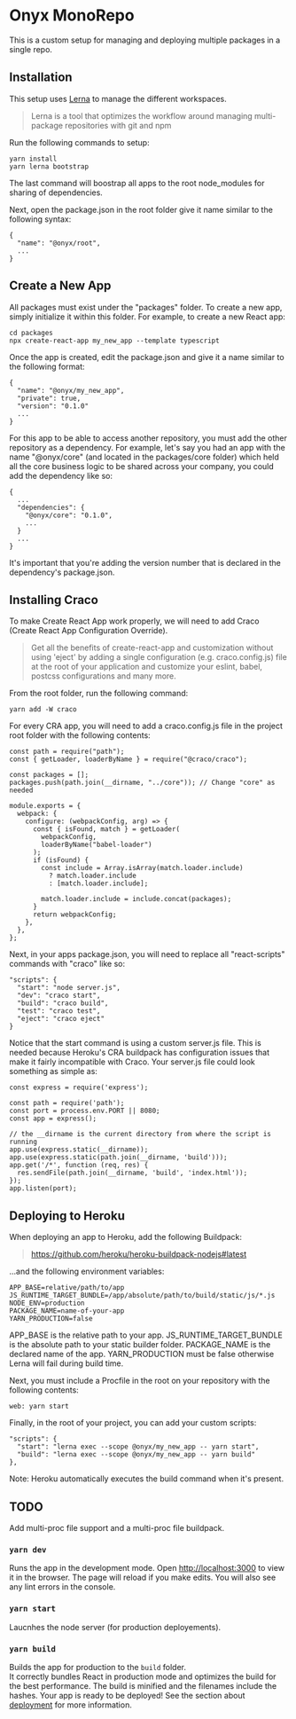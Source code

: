 # Onyx MonoRepo

This is a custom setup for managing and deploying multiple packages in a single repo.

## Installation
This setup uses [Lerna](https://lerna.js.org) to manage the different workspaces.

> Lerna is a tool that optimizes the workflow around managing multi-package repositories with git and npm

Run the following commands to setup:
```
yarn install
yarn lerna bootstrap
```

The last command will boostrap all apps to the root node_modules for sharing of dependencies.

Next, open the package.json in the root folder give it name similar to the following syntax:
```
{
  "name": "@onyx/root",
  ...
}
```

## Create a New App

All packages must exist under the "packages" folder. To create a new app, simply initialize it within this folder.
For example, to create a new React app:
```
cd packages
npx create-react-app my_new_app --template typescript
```

Once the app is created, edit the package.json and give it a name similar to the following format:
```
{
  "name": "@onyx/my_new_app",
  "private": true,
  "version": "0.1.0"
  ...
}
```

For this app to be able to access another repository, you must add the other repository as a dependency. For example,
let's say you had an app with the name "@onyx/core" (and located in the packages/core folder) which held all the core
business logic to be shared across your company, you could add the dependency like so:
```
{
  ...
  "dependencies": {
    "@onyx/core": "0.1.0",
    ...
  }
  ...
}
```

It's important that you're adding the version number that is declared in the dependency's package.json.

## Installing Craco

To make Create React App work properly, we will need to add Craco (Create React App Configuration Override).

> Get all the benefits of create-react-app and customization without using 'eject' by adding a single configuration (e.g. craco.config.js) file at the root of your application and customize your eslint, babel, postcss configurations and many more.

From the root folder, run the following command:
```
yarn add -W craco
```

For every CRA app, you will need to add a craco.config.js file in the project root folder with the following contents:

```
const path = require("path");
const { getLoader, loaderByName } = require("@craco/craco");

const packages = [];
packages.push(path.join(__dirname, "../core")); // Change "core" as needed

module.exports = {
  webpack: {
    configure: (webpackConfig, arg) => {
      const { isFound, match } = getLoader(
        webpackConfig,
        loaderByName("babel-loader")
      );
      if (isFound) {
        const include = Array.isArray(match.loader.include)
          ? match.loader.include
          : [match.loader.include];

        match.loader.include = include.concat(packages);
      }
      return webpackConfig;
    },
  },
};
```

Next, in your apps package.json, you will need to replace all "react-scripts" commands with "craco" like so:
```
"scripts": {
  "start": "node server.js",
  "dev": "craco start",
  "build": "craco build",
  "test": "craco test",
  "eject": "craco eject"
}
```

Notice that the start command is using a custom server.js file. This is needed because Heroku's CRA buildpack has configuration issues
that make it fairly incompatible with Craco. Your server.js file could look something as simple as:

```
const express = require('express');

const path = require('path');
const port = process.env.PORT || 8080;
const app = express();

// the __dirname is the current directory from where the script is running
app.use(express.static(__dirname));
app.use(express.static(path.join(__dirname, 'build')));
app.get('/*', function (req, res) {
  res.sendFile(path.join(__dirname, 'build', 'index.html'));
});
app.listen(port);
```

## Deploying to Heroku

When deploying an app to Heroku, add the following Buildpack:

> https://github.com/heroku/heroku-buildpack-nodejs#latest

...and the following environment variables:

```
APP_BASE=relative/path/to/app
JS_RUNTIME_TARGET_BUNDLE=/app/absolute/path/to/build/static/js/*.js
NODE_ENV=production
PACKAGE_NAME=name-of-your-app
YARN_PRODUCTION=false
```

APP_BASE is the relative path to your app.
JS_RUNTIME_TARGET_BUNDLE is the absolute path to your static builder folder.
PACKAGE_NAME is the declared name of the app.
YARN_PRODUCTION must be false otherwise Lerna will fail during build time.

Next, you must include a Procfile in the root on your repository with the following contents:
```
web: yarn start
```

Finally, in the root of your project, you can add your custom scripts:
```
"scripts": {
  "start": "lerna exec --scope @onyx/my_new_app -- yarn start",
  "build": "lerna exec --scope @onyx/my_new_app -- yarn build"
},
```

Note: Heroku automatically executes the build command when it's present.

## TODO

Add multi-proc file support and a multi-proc file buildpack.

### `yarn dev`

Runs the app in the development mode.
Open [http://localhost:3000](http://localhost:3000) to view it in the browser.
The page will reload if you make edits.
You will also see any lint errors in the console.

### `yarn start`

Laucnhes the node server (for production deployements).

### `yarn build`

Builds the app for production to the `build` folder.\
It correctly bundles React in production mode and optimizes the build for the best performance.
The build is minified and the filenames include the hashes.
Your app is ready to be deployed!
See the section about [deployment](https://facebook.github.io/create-react-app/docs/deployment) for more information.
